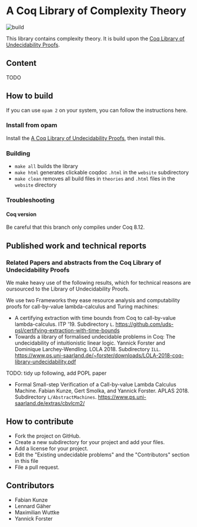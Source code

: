# A Coq Library of Complexity Theory
![build](https://github.com/uds-psl/coq-library-complexity/workflows/build/badge.svg)

This library contains complexity theory. It is build upon the [Coq Library of Undecidability Proofs](https://github.com/uds-psl/coq-library-undecidability).

## Content

TODO

## How to build

If you can use `opam 2` on your system, you can follow the instructions here.

### Install from opam

Install the [A Coq Library of Undecidability Proofs](https://github.com/uds-psl/coq-library-undecidability), then install this.

### Building

- `make all` builds the library
- `make html` generates clickable coqdoc `.html` in the `website` subdirectory
- `make clean` removes all build files in `theories` and `.html` files in the `website` directory

### Troubleshooting

#### Coq version

Be careful that this branch only compiles under Coq 8.12.

## Published work and technical reports

### Related Papers and abstracts from the Coq Library of Undecidability Proofs

We make heavy use of the following results, which for technical reasons are oursourced to the Library of Undecidability Proofs.

We use two Frameworks they ease resource analysis and computability proofs for call-by-value lambda-calculus and Turing machines:
  + A certifying extraction with time bounds from Coq to call-by-value lambda-calculus. ITP '19. Subdirectory `L`. https://github.com/uds-psl/certifying-extraction-with-time-bounds
  + Towards a library of formalised undecidable problems in Coq: The undecidability of intuitionistic linear logic. Yannick Forster and Dominique Larchey-Wendling. LOLA 2018. Subdirectory `ILL`. https://www.ps.uni-saarland.de/~forster/downloads/LOLA-2018-coq-library-undecidability.pdf 

TODO: tidy up following, add POPL paper
+ Formal Small-step Verification of a Call-by-value Lambda Calculus Machine. Fabian Kunze, Gert Smolka, and Yannick Forster. APLAS 2018. Subdirectory `L/AbstractMachines`. https://www.ps.uni-saarland.de/extras/cbvlcm2/


## How to contribute

- Fork the project on GitHub.
- Create a new subdirectory for your project and add your files.
- Add a license for your project.
- Edit the "Existing undecidable problems" and the "Contributors" section in this file
- File a pull request.

## Contributors

- Fabian Kunze
- Lennard Gäher
- Maximilian Wuttke
- Yannick Forster



